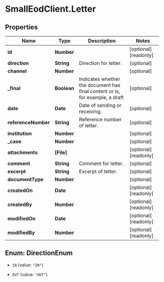 # SmallEodClient.Letter

## Properties

Name | Type | Description | Notes
------------ | ------------- | ------------- | -------------
**id** | **Number** |  | [optional] [readonly] 
**direction** | **String** | Direction for letter. | [optional] 
**channel** | **Number** |  | [optional] 
**_final** | **Boolean** | Indicates whether the document has final content or is, for example, a draft | [optional] 
**date** | **Date** | Date of sending or receiving. | [optional] 
**referenceNumber** | **String** | Reference number of letter. | [optional] 
**institution** | **Number** |  | [optional] 
**_case** | **Number** |  | [optional] 
**attachments** | **[File]** |  | [optional] [readonly] 
**comment** | **String** | Comment for letter. | [optional] 
**excerpt** | **String** | Excerpt of letter. | [optional] 
**documentType** | **Number** |  | [optional] 
**createdOn** | **Date** |  | [optional] [readonly] 
**createdBy** | **Number** |  | [optional] [readonly] 
**modifiedOn** | **Date** |  | [optional] [readonly] 
**modifiedBy** | **Number** |  | [optional] [readonly] 



## Enum: DirectionEnum


* `IN` (value: `"IN"`)

* `OUT` (value: `"OUT"`)




